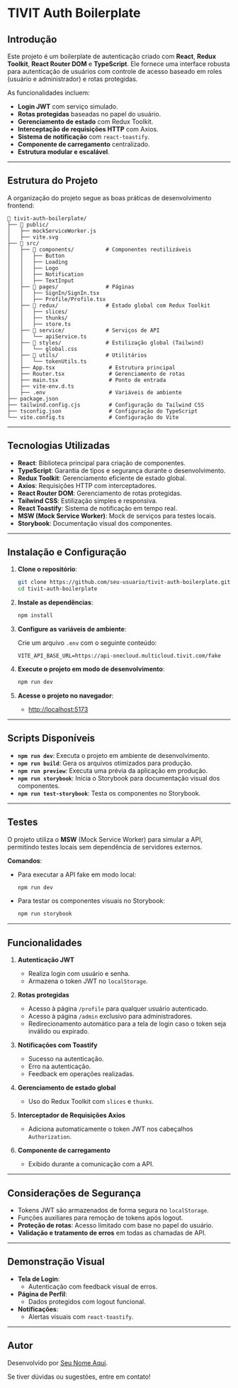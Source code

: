 # TIVIT Auth Boilerplate

## Introdução

Este projeto é um boilerplate de autenticação criado com **React**, **Redux Toolkit**, **React Router DOM** e **TypeScript**. Ele fornece uma interface robusta para autenticação de usuários com controle de acesso baseado em roles (usuário e administrador) e rotas protegidas.

As funcionalidades incluem:
- **Login JWT** com serviço simulado.
- **Rotas protegidas** baseadas no papel do usuário.
- **Gerenciamento de estado** com Redux Toolkit.
- **Interceptação de requisições HTTP** com Axios.
- **Sistema de notificação** com `react-toastify`.
- **Componente de carregamento** centralizado.
- **Estrutura modular e escalável**.

---

## Estrutura do Projeto

A organização do projeto segue as boas práticas de desenvolvimento frontend:

```
📁 tivit-auth-boilerplate/
├── 📁 public/
│   ├── mockServiceWorker.js
│   ├── vite.svg
├── 📁 src/
│   ├── 📁 components/          # Componentes reutilizáveis
│   │   ├── Button
│   │   ├── Loading
│   │   ├── Logo
│   │   ├── Notification
│   │   ├── TextInput
│   ├── 📁 pages/               # Páginas
│   │   ├── SignIn/SignIn.tsx
│   │   ├── Profile/Profile.tsx
│   ├── 📁 redux/               # Estado global com Redux Toolkit
│   │   ├── slices/
│   │   ├── thunks/
│   │   ├── store.ts
│   ├── 📁 service/             # Serviços de API
│   │   └── apiService.ts
│   ├── 📁 styles/              # Estilização global (Tailwind)
│   │   └── global.css
│   ├── 📁 utils/               # Utilitários
│   │   └── tokenUtils.ts
│   ├── App.tsx                 # Estrutura principal
│   ├── Router.tsx              # Gerenciamento de rotas
│   ├── main.tsx                # Ponto de entrada
│   ├── vite-env.d.ts
│   ├── .env                    # Variáveis de ambiente
├── package.json
├── tailwind.config.cjs         # Configuração do Tailwind CSS
├── tsconfig.json               # Configuração do TypeScript
└── vite.config.ts              # Configuração do Vite
```

---

## Tecnologias Utilizadas

- **React**: Biblioteca principal para criação de componentes.
- **TypeScript**: Garantia de tipos e segurança durante o desenvolvimento.
- **Redux Toolkit**: Gerenciamento eficiente de estado global.
- **Axios**: Requisições HTTP com interceptadores.
- **React Router DOM**: Gerenciamento de rotas protegidas.
- **Tailwind CSS**: Estilização simples e responsiva.
- **React Toastify**: Sistema de notificação em tempo real.
- **MSW (Mock Service Worker)**: Mock de serviços para testes locais.
- **Storybook**: Documentação visual dos componentes.

---

## Instalação e Configuração

1. **Clone o repositório**:

   ```bash
   git clone https://github.com/seu-usuario/tivit-auth-boilerplate.git
   cd tivit-auth-boilerplate
   ```

2. **Instale as dependências**:

   ```bash
   npm install
   ```

3. **Configure as variáveis de ambiente**:

   Crie um arquivo `.env` com o seguinte conteúdo:

   ```plaintext
   VITE_API_BASE_URL=https://api-onecloud.multicloud.tivit.com/fake
   ```

4. **Execute o projeto em modo de desenvolvimento**:

   ```bash
   npm run dev
   ```

5. **Acesse o projeto no navegador**:

   - [http://localhost:5173](http://localhost:5173)

---

## Scripts Disponíveis

- **`npm run dev`**: Executa o projeto em ambiente de desenvolvimento.
- **`npm run build`**: Gera os arquivos otimizados para produção.
- **`npm run preview`**: Executa uma prévia da aplicação em produção.
- **`npm run storybook`**: Inicia o Storybook para documentação visual dos componentes.
- **`npm run test-storybook`**: Testa os componentes no Storybook.

---

## Testes

O projeto utiliza o **MSW** (Mock Service Worker) para simular a API, permitindo testes locais sem dependência de servidores externos.

**Comandos**:
- Para executar a API fake em modo local:
  ```bash
  npm run dev
  ```

- Para testar os componentes visuais no Storybook:
  ```bash
  npm run storybook
  ```

---

## Funcionalidades

1. **Autenticação JWT**
   - Realiza login com usuário e senha.
   - Armazena o token JWT no `localStorage`.

2. **Rotas protegidas**
   - Acesso à página `/profile` para qualquer usuário autenticado.
   - Acesso à página `/admin` exclusivo para administradores.
   - Redirecionamento automático para a tela de login caso o token seja inválido ou expirado.

3. **Notificações com Toastify**
   - Sucesso na autenticação.
   - Erro na autenticação.
   - Feedback em operações realizadas.

4. **Gerenciamento de estado global**
   - Uso do Redux Toolkit com `slices` e `thunks`.

5. **Interceptador de Requisições Axios**
   - Adiciona automaticamente o token JWT nos cabeçalhos `Authorization`.

6. **Componente de carregamento**
   - Exibido durante a comunicação com a API.

---

## Considerações de Segurança

- Tokens JWT são armazenados de forma segura no `localStorage`.
- Funções auxiliares para remoção de tokens após logout.
- **Proteção de rotas**: Acesso limitado com base no papel do usuário.
- **Validação e tratamento de erros** em todas as chamadas de API.

---

## Demonstração Visual

- **Tela de Login**:
  - Autenticação com feedback visual de erros.
- **Página de Perfil**:
  - Dados protegidos com logout funcional.
- **Notificações**:
  - Alertas visuais com `react-toastify`.

---

## Autor

Desenvolvido por [Seu Nome Aqui](https://github.com/seu-usuario).

Se tiver dúvidas ou sugestões, entre em contato!
